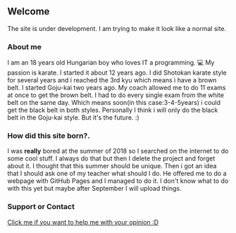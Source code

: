 ## Welcome
The site is under development.
I am trying to make it look like a normal site.

### About me
I am an 18 years old Hungarian boy who loves IT a programming. :computer:
My passion is karate. I started it about 12 years ago. 
I did Shotokan karate style for several years and i reached the 3rd kyu which means i have a brown belt.
I started Goju-kai two years ago. My coach allowed me to do 11 exams at once to get the brown belt. I had to do every single exam from the white belt on the same day.
Which means soon(in this case:3-4-5years) i could get the black belt in both styles.
Personally I think i will only do the black belt in the Goju-kai style.
But it's the future. :)

### How did this site born?.
I was **really** bored at the summer of 2018 so I searched on the internet to do some cool stuff.
I always do that but then I delete the project and forget about it. I thought that this summer should be unique.
Then i got an idea that I should ask one of my teacher what should I do.
He offered me to do a webpage with GitHub Pages and I managed to do it.
I don't know what to do with this yet but maybe after September I will upload things.


### Support or Contact

<a href="https://docs.google.com/forms/d/e/1FAIpQLSeXosTNwp8hyeKXk-i_dFkFwB7tjvc7AHUdtMMneaBUecxBSg/viewform?usp=sf_link"> Click me if you want to help me with your opinion :D  </a>
